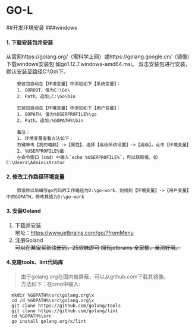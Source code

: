 # GO-L

##开发环境安装
###windows
#### 1. 下载安装包并安装  
从官网https://golang.org/（需科学上网）或https://golang.google.cn/（镜像）下载windows安装包 如go1.12.7.windows-amd64.msi。
      双击安装包进行安装，默认安装至路径C:\Go\下。  
      
        安装包自动在【环境变量】中添加如下【系统变量】：  
        1. GOROOT，值为C:\Go\
        2. Path，追加;C:\Go\bin
        
        安装包自动在【环境变量】中添加如下【用户变量】：
        1. GOPATH，值为%USERPROFILE%\go
        2. Path，追加;%GOPATH%\bin
        
        备注：
        1. 环境变量查看方法如下：
        右键单击【我的电脑】->【属性】，选择【高级系统设置】->【高级】，点击【环境变量】
        2. %USERPROFILE%值
        在命令窗口（cmd）中输入`echo %USERPROFILE%`，可以获取值，如C:\Users\Administrator
        
#### 2. 修改工作路径环境变量  

        假设你以后编写go代码的工作路径为D:\go-work，则找到【环境变量】->【用户变量】中的GOPATH，修改其值为D:\go-work
#### 3. 安装Goland  
   1. 下载并安装  
   地址：https://www.jetbrains.com/go/?fromMenu  
   2. 注册Goland  
   ~~可以在某宝买到注册码，25软妹即可 拥有jetbrains 全家桶，亲测好用。~~
#### 4.克隆tools、lint代码库  
> 由于golang.org在国内被屏蔽，可以从github.com下载其镜像。  
方法如下：在cmd中输入:  

      mkdir %GOPATH%\src\golang.org\x
      cd /d %GOPATH%\src\golang.org\x
      git clone https://github.com/golang/tools
      git clone https://github.com/golang/lint
      cd %GOPATH%\src 
      go install golang.org/x/lint
  
